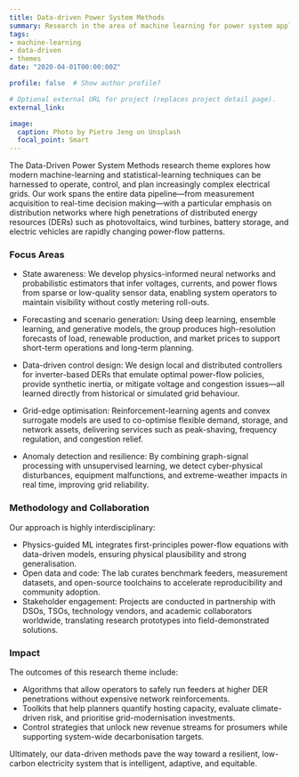 ```yaml
---
title: Data-driven Power System Methods
summary: Research in the area of machine learning for power system applications
tags:
- machine-learning
- data-driven
- themes
date: "2020-04-01T00:00:00Z"

profile: false  # Show author profile?

# Optional external URL for project (replaces project detail page).
external_link: 

image:
  caption: Photo by Pietro Jeng on Unsplash
  focal_point: Smart
---
```


The Data-Driven Power System Methods research theme explores how modern machine-learning and statistical-learning techniques can be harnessed to operate, control, and plan increasingly complex electrical grids. Our work spans the entire data pipeline—from measurement acquisition to real-time decision making—with a particular emphasis on distribution networks where high penetrations of distributed energy resources (DERs) such as photovoltaics, wind turbines, battery storage, and electric vehicles are rapidly changing power‐flow patterns.  

### Focus Areas

- State awareness: We develop physics-informed neural networks and probabilistic estimators that infer voltages, currents, and power flows from sparse or low-quality sensor data, enabling system operators to maintain visibility without costly metering roll-outs.  

- Forecasting and scenario generation: Using deep learning, ensemble learning, and generative models, the group produces high-resolution forecasts of load, renewable production, and market prices to support short-term operations and long-term planning.  

- Data-driven control design: We design local and distributed controllers for inverter-based DERs that emulate optimal power-flow policies, provide synthetic inertia, or mitigate voltage and congestion issues—all learned directly from historical or simulated grid behaviour.  

- Grid-edge optimisation: Reinforcement-learning agents and convex surrogate models are used to co-optimise flexible demand, storage, and network assets, delivering services such as peak-shaving, frequency regulation, and congestion relief.  

- Anomaly detection and resilience: By combining graph-signal processing with unsupervised learning, we detect cyber-physical disturbances, equipment malfunctions, and extreme-weather impacts in real time, improving grid reliability.  

### Methodology and Collaboration  

Our approach is highly interdisciplinary:  

- Physics-guided ML integrates first-principles power-flow equations with data-driven models, ensuring physical plausibility and strong generalisation.  
- Open data and code: The lab curates benchmark feeders, measurement datasets, and open-source toolchains to accelerate reproducibility and community adoption.  
- Stakeholder engagement: Projects are conducted in partnership with DSOs, TSOs, technology vendors, and academic collaborators worldwide, translating research prototypes into field-demonstrated solutions.  

### Impact  

The outcomes of this research theme include:  

- Algorithms that allow operators to safely run feeders at higher DER penetrations without expensive network reinforcements.  
- Toolkits that help planners quantify hosting capacity, evaluate climate-driven risk, and prioritise grid-modernisation investments.  
- Control strategies that unlock new revenue streams for prosumers while supporting system-wide decarbonisation targets.  

Ultimately, our data-driven methods pave the way toward a resilient, low-carbon electricity system that is intelligent, adaptive, and equitable.
